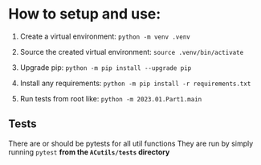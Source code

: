 # How to setup and use:

1. Create a virtual environment:
```python -m venv .venv```<br>

1. Source the created virtual environment:
```source .venv/bin/activate```<br>

1. Upgrade pip:
```python -m pip install --upgrade pip```<br>

1. Install any requirements:
```python -m pip install -r requirements.txt```<br>

1. Run tests from root like:
``` python -m 2023.01.Part1.main ``` <br>



## Tests

There are or should be pytests for all util functions
They are run by simply running ```pytest``` **from the ```ACutils/tests``` directory**